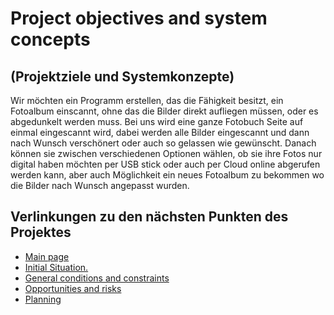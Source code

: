 # Project objectives and system concepts
## (Projektziele und Systemkonzepte)

Wir möchten ein Programm erstellen, das die Fähigkeit besitzt, ein Fotoalbum einscannt, ohne das die Bilder direkt aufliegen müssen, 
oder es abgedunkelt werden muss. Bei uns wird eine ganze Fotobuch Seite auf einmal eingescannt wird, dabei werden alle Bilder 
eingescannt und dann nach Wunsch verschönert oder auch so gelassen wie gewünscht. Danach können sie zwischen verschiedenen Optionen wählen, 
ob sie ihre Fotos nur digital haben möchten per USB stick oder auch per Cloud online abgerufen werden kann, 
aber auch Möglichkeit ein neues Fotoalbum zu bekommen wo die Bilder nach Wunsch angepasst wurden.



## Verlinkungen zu den nächsten Punkten des Projektes
- [Main page](https://github.com/palmetspat/project1Syp/blob/main/PROJECT-PHOTOBOOK.md)
- [Initial Situation.](https://github.com/palmetspat/project1Syp/blob/main/Initial%20Situation.md)
- [General conditions and constraints](https://github.com/palmetspat/project1Syp/blob/main/General%20conditions%20and%20constraints.md)
- [Opportunities and risks](https://github.com/palmetspat/project1Syp/blob/main/Opportunities%20and%20risks.md)
- [Planning](https://github.com/palmetspat/project1Syp/blob/main/Planning.md)
